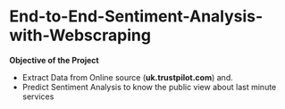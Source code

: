 # End-to-End-Sentiment-Analysis-with-Webscraping

<strong>Objective of the Project</strong>
<ul>
    <li> Extract Data from Online source (<strong>uk.trustpilot.com</strong>) and.</li>
    <li> Predict Sentiment Analysis to know the public view about last minute services</li>   
</ul>
